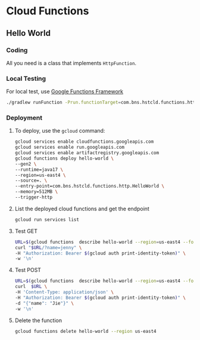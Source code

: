 # Cloud Functions

## Hello World

### Coding

All you need is a class that implements `HttpFunction`.

### Local Testing

For local test, use [Google Functions Framework](https://github.com/GoogleCloudPlatform/functions-framework-java)
```bash
./gradlew runFunction -Prun.functionTarget=com.bns.hstcld.functions.http.HelloWorld
```

### Deployment

1. To deploy, use the `gcloud` command:
   ```bash
   gcloud services enable cloudfunctions.googleapis.com
   gcloud services enable run.googleapis.com
   gcloud services enable artifactregistry.googleapis.com
   gcloud functions deploy hello-world \
   --gen2 \
   --runtime=java17 \
   --region=us-east4 \
   --source=. \
   --entry-point=com.bns.hstcld.functions.http.HelloWorld \
   --memory=512MB \
   --trigger-http
   ```
2. List the deployed cloud functions and get the endpoint
    ```bash
    gcloud run services list
    ```
3. Test GET
    ```bash
    URL=$(gcloud functions  describe hello-world --region=us-east4 --format="value(url)")
    curl "$URL/?name=jenny" \
    -H "Authorization: Bearer $(gcloud auth print-identity-token)" \
    -w '\n'
    ```
4. Test POST
   ```bash
   URL=$(gcloud functions  describe hello-world --region=us-east4 --format="value(url)")
   curl  $URL \
   -H 'Content-Type: application/json' \
   -H "Authorization: Bearer $(gcloud auth print-identity-token)" \
   -d "{"name": "Jie"}" \
   -w '\n'
   ```
5. Delete the function
   ```bash
   gcloud functions delete hello-world --region us-east4
   ```
